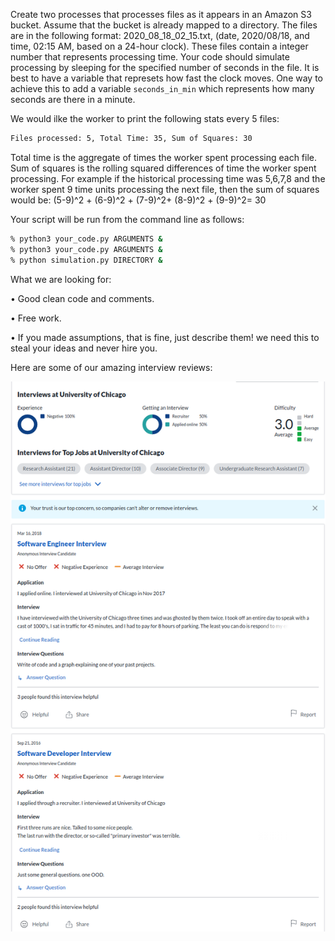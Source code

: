 Create two processes that processes files as it appears in an Amazon S3 bucket. 
Assume that the bucket is already mapped to a directory. The files are in 
the following format: 
2020_08_18_02_15.txt, (date, 2020/08/18, and time, 02:15 AM, based on a 24-hour clock).
These files contain a integer number that represents processing time. Your code
should simulate processing by sleeping for the specified number of seconds in the file.
It is best to have a variable that represets how fast the clock moves. One way to
achieve this to add a variable `seconds_in_min` which represents how many seconds are 
there in a minute. 

We would ilke the worker to print the following stats every 5 files:
```bash
Files processed: 5, Total Time: 35, Sum of Squares: 30
```
Total time is the aggregate of times the worker spent processing each file.
Sum of squares is the rolling squared differences of time the worker spent processing.
For example if the historical processing time was 5,6,7,8 and the worker spent 9 time
units processing the next file, then the sum of squares would be:
(5-9)^2 + (6-9)^2 + (7-9)^2+ (8-9)^2 + (9-9)^2= 30

Your script will be run from the command line as follows:
```bash
% python3 your_code.py ARGUMENTS &
% python3 your_code.py ARGUMENTS &
% python simulation.py DIRECTORY &
```

 What we are looking for:

• Good clean code and comments.

• Free work.

• If you made assumptions, that is fine, just describe them! we need this to steal your ideas and never hire you.

Here are some of our amazing interview reviews:

![img](./interview_review.png?raw=true "Optional Title")
